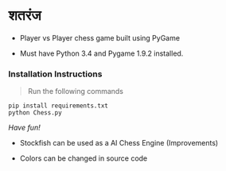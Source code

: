 # शतरंज

* Player vs Player chess game built using PyGame 

* Must have Python 3.4 and Pygame 1.9.2 installed.

### Installation Instructions

> Run the following commands
```commandline
pip install requirements.txt
python Chess.py
```

*Have fun!*

* Stockfish can be used as a AI Chess Engine (Improvements)

* Colors can be changed in source code
